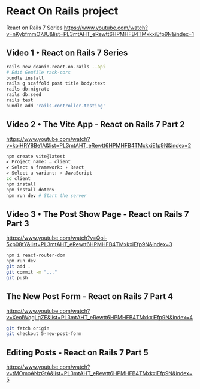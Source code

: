 # React On Rails project

React on Rails 7 Series
https://www.youtube.com/watch?v=nKybfmmO7JU&list=PL3mtAHT_eRewtt6HPMHFB4TMxkxiEfp9N&index=1

## Video 1 • React on Rails 7 Series

```bash
rails new deanin-react-on-rails --api
# Edit Gemfile rack-cors
bundle install
rails g scaffold post title body:text
rails db:migrate
rails db:seed
rails test
bundle add 'rails-controller-testing'
```

## Video 2 • The Vite App - React on Rails 7 Part 2

https://www.youtube.com/watch?v=koiHRY8Be1A&list=PL3mtAHT_eRewtt6HPMHFB4TMxkxiEfp9N&index=2

```bash
npm create vite@latest
✔ Project name: … client
✔ Select a framework: › React
✔ Select a variant: › JavaScript
cd client
npm install
npm install dotenv
npm run dev # Start the server
```

## Video 3 • The Post Show Page - React on Rails 7 Part 3

https://www.youtube.com/watch?v=Qoi-5xp08tY&list=PL3mtAHT_eRewtt6HPMHFB4TMxkxiEfp9N&index=3

```bash
npm i react-router-dom
npm run dev
git add .
git commit -m "..."
git push
```

## The New Post Form - React on Rails 7 Part 4

https://www.youtube.com/watch?v=XeoIWqgLqZE&list=PL3mtAHT_eRewtt6HPMHFB4TMxkxiEfp9N&index=4

```bash
git fetch origin
git checkout 5-new-post-form
```

## Editing Posts - React on Rails 7 Part 5

https://www.youtube.com/watch?v=tMOmoANzGtA&list=PL3mtAHT_eRewtt6HPMHFB4TMxkxiEfp9N&index=5
